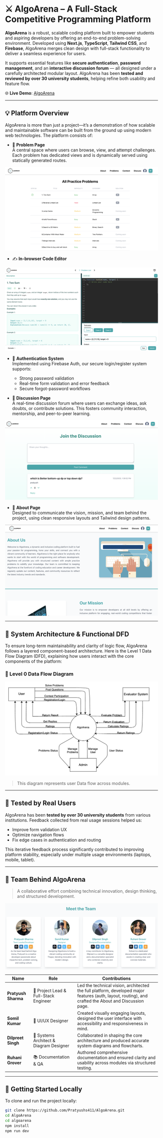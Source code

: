 # ⚔️ AlgoArena – A Full-Stack Competitive Programming Platform

**AlgoArena** is a robust, scalable coding platform built to empower students and aspiring developers by offering an end-to-end problem-solving environment. Developed using **Next.js**, **TypeScript**, **Tailwind CSS**, and **Firebase**, AlgoArena merges clean design with full-stack functionality to deliver a seamless experience for users.

It supports essential features like **secure authentication**, **password management**, and an **interactive discussion forum** — all designed under a carefully architected modular layout. AlgoArena has been **tested and reviewed by over 30 university students**, helping refine both usability and feature flow.

🌐 **Live Demo**: [AlgoArena](https://algoarena-edu-i2yd.vercel.app/)

---

## 💡 Platform Overview

AlgoArena is more than just a project—it’s a demonstration of how scalable and maintainable software can be built from the ground up using modern web technologies. The platform consists of:

- 🧩 **Problem Page**  
  A central space where users can browse, view, and attempt challenges. Each problem has dedicated views and is dynamically served using statically generated routes.

![problem page](problems.png)

- ✍️ **In-browser Code Editor**

![editor](editor.png)
  
- 🔐 **Authentication System**  
  Implemented using Firebase Auth, our secure login/register system supports:
  - Strong password validation
  - Real-time form validation and error feedback
  - Secure forgot-password workflows

- 💬 **Discussion Page**  
  A real-time discussion forum where users can exchange ideas, ask doubts, or contribute solutions. This fosters community interaction, mentorship, and peer-to-peer learning.
  
![discuss page](discuss.png)

- 📄 **About Page**  
  Designed to communicate the vision, mission, and team behind the project, using clean responsive layouts and Tailwind design patterns.
  
![about page](about.png)

---

## 🧠 System Architecture & Functional DFD

To ensure long-term maintainability and clarity of logic flow, AlgoArena follows a layered component-based architecture. Here is the Level 1 Data Flow Diagram (DFD), explaining how users interact with the core components of the platform:

### 🔎 Level 0 Data Flow Diagram

![DFD Level 1](dfd.png)

> This diagram represents user Data flow across modules.

---

## 🧪 Tested by Real Users

AlgoArena has been **tested by over 30 university students** from various institutions. Feedback collected from real usage sessions helped us:

- Improve form validation UX  
- Optimize navigation flows  
- Fix edge cases in authentication and routing  

This iterative feedback process significantly contributed to improving platform stability, especially under multiple usage environments (laptops, mobile, tablet).

---

## 👥 Team Behind AlgoArena

> A collaborative effort combining technical innovation, design thinking, and structured development.

![team](team.png)

| Name               | Role                            | Contributions                                                                 |
|--------------------|----------------------------------|--------------------------------------------------------------------------------|
| **Pratyush Sharma**  | 🧠 Project Lead & Full-Stack Engineer | Led the technical vision, architected the full platform, developed major features (auth, layout, routing), and crafted the About and Discussion page. |
| **Somil Kumar**      | 🎨 UI/UX Designer                  | Created visually engaging layouts, designed the user interface with accessibility and responsiveness in mind. |
| **Dilpreet Singh**   | 🧩 Systems Architect & Diagram Designer | Collaborated in shaping the core architecture and produced accurate system diagrams and flowcharts. |
| **Ruhani Grover**    | 📚 Documentation & QA             | Authored comprehensive documentation and ensured clarity and usability across modules via structured testing. |

---

## 🚀 Getting Started Locally

To clone and run the project locally:

```bash
git clone https://github.com/Pratyushs411/AlgoArena.git
cd AlgoArena
cd algoarena
npm install
npm run dev
